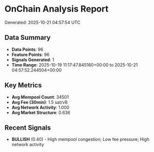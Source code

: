 # OnChain Analysis Report
Generated: 2025-10-21 04:57:54 UTC

## Data Summary
- **Data Points**: 96
- **Feature Points**: 96
- **Signals Generated**: 1
- **Time Range**: 2025-10-19 11:17:47.845160+00:00 to 2025-10-21 04:57:52.244504+00:00

## Key Metrics
- **Avg Mempool Count**: 34501
- **Avg Fee (30min)**: 1.5 sat/vB
- **Avg Network Activity**: 1.000
- **Avg Market Structure**: 0.636

## Recent Signals
- **BULLISH** (0.40) - High mempool congestion; Low fee pressure; High network activity
